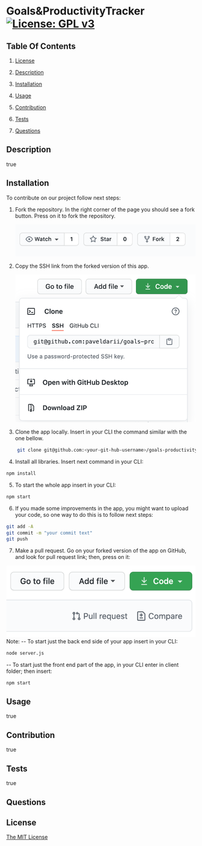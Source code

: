 # Goals&ProductivityTracker [![License: GPL v3](https://img.shields.io/badge/License-MIT-yellow.svg)](https://opensource.org/licenses/MIT)
## Table Of Contents

1. [License](#license)

2. [Description](#description)

3. [Installation](#installation)

4. [Usage](#usage)

5. [Contribution](#Contribution)

6. [Tests](#tests)

7. [Questions](#questions)
## Description
true
## Installation
To contribute on our project follow next steps:

1. Fork the repository. 
   In the right corner of the page you should see a fork button. Press on it to fork the repository.  

   ![fork-section](screenshots/fork-section.png)

2. Copy the SSH link from the forked version of this app.

   ![clone-section](screenshots/clone-section.png)

3. Clone the app locally. Insert in your CLI the command similar with the one bellow.

```bash
    git clone git@github.com:<your-git-hub-username>/goals-productivity-tracker.git
```

4. Install all libraries. Insert next command in your CLI:

```bash
npm install
```
5. To start the whole app insert in your CLI:

```bash
npm start
```
6. If you made some improvements in the app, you might want to upload your code, so one way to do this is to follow next steps:
```bash
git add -A
git commit -m "your commit text"
git push
```
7. Make a pull request. Go on your forked version of the app on GitHub, and look for pull request link; then, press on it: 

![pullRequest section](screenshots/pullRequest-section.png)
Note:
-- To start just the back end side of your app insert in your CLI:
```bash
node server.js
```
-- To start just the front end part of the app, in your CLI enter in client folder; then insert:
```bash
npm start
```



## Usage
true
## Contribution
true
## Tests
true
## Questions
## License
[The MIT License](https://opensource.org/licenses/MIT/)


